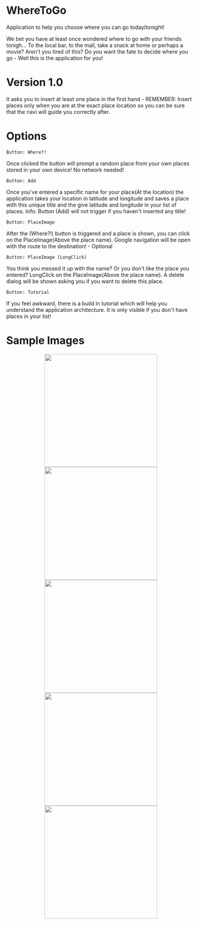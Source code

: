# WhereToGo
Application to help you choose where you can go today/tonight!

We bet you have at least once wondered where to go with your friends tonigh... To the local bar, to the mall, take a snack
at home or perhaps a movie? 
Aren't you tired of this? Do you want the fate to decide where you go - Well this is the application for you!

# Version 1.0
It asks you to insert at least one place in the first hand - REMEMBER: Insert places only when you are at the
exact place location so you can be sure that the navi will guide you correctly after.

# Options
	Button: Where?!
Once clicked the button will prompt a random place from your own places stored in your own device! No network needed!

	Button: Add
Once you've entered a specific name for your place(At the location) the application takes your location in 
latitude and longitude and saves a place with this unique title and the give latitude and longitude in your list
of places.
		Info: Button (Add) will not trigger if you haven't inserted any title!

	Button: PlaceImage
After the (Where?!) button is triggered and a place is shown, you can click on the PlaceImage(Above the place name).
Google navigation will be open with the route to the destination! - Optional

	Button: PlaceImage (LongClick)
You think you messed it up with the name? Or you don't like the place you entered? LongClick on the PlaceImage(Above the place name).
A delete dialog will be shown asking you if you want to delete this place.

	Button: Tutorial
If you feel awkward, there is a build in tutorial which will help you understand the application architecture.
It is only visible if you don't have places in your list!

# Sample Images

<p align="center">
  <img src="https://github.com/ValeriJordanov/WhereToGo/blob/develop/Samples/sample_v_2.0a1.jpg" width="300"/>
  <img src="https://github.com/ValeriJordanov/WhereToGo/blob/develop/Samples/sample_v_2.0a2.jpg" width="300"/>
  <img src="https://github.com/ValeriJordanov/WhereToGo/blob/develop/Samples/sample_v_2.0a3.jpg" width="300"/>
  <img src="https://github.com/ValeriJordanov/WhereToGo/blob/develop/Samples/sample_v_2.0a4.jpg" width="300"/>
  <img src="https://github.com/ValeriJordanov/WhereToGo/blob/develop/Samples/sample_v_2.0a5.jpg" width="300"/>
</p>
 
